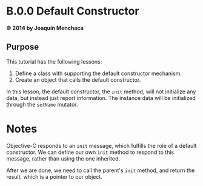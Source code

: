 # B.0.0 Default Constructor
**© 2014 by Joaquín Menchaca**

## Purpose

This tutorial has the following lessons:

1. Define a class with supporting the default constructor mechanism.
2. Create an object that calls the default constructor.

In this lesson, the default constructor, the `init` method, will not initialize any data, but instead just report information.  The instance data will be initialized through the `setName` mutator.

# Notes

Objective-C responds to an `init` message, which fulfills the role of a default constructor.  We can define our own `init` method to respond to this message, rather than using the one inherited.  

After we are done, we need to call the parent's `init` method, and return the result, which is a pointer to our object.
